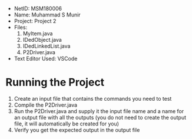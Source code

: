 - NetID: MSM180006
- Name: Muhammad S Munir
- Project: Project 2
- Files:
    1. MyItem.java
    2. IDedObject.java
    3. IDedLinkedList.java
    4. P2Driver.java
- Text Editor Used:
    VSCode

# Running the Project

1. Create an input file that contains the commands you need to test
2. Compile the P2Driver.java
3. Run the P2Driver.java and supply it the input file name and a name for an output file with all the outputs (you do not need to create the output file, it will automatically be created for you)
4. Verify you get the expected output in the output file